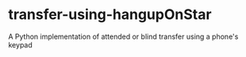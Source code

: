 # transfer-using-hangupOnStar
A Python implementation of attended or blind transfer using a phone's keypad
